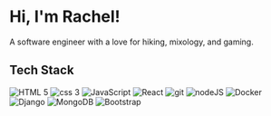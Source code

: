 # Hi, I'm Rachel!

A software engineer with a love for hiking, mixology, and gaming. 

## Tech Stack
![HTML 5](assets/html-5.svg) ![css 3](assets/css-3.svg) ![JavaScript](assets/javascript.svg) ![React](assets/React-icon.png) ![git](assets/git-icon.svg)
![nodeJS](assets/nodejs-icon.svg) ![Docker](assets/docker-icon.svg) ![Django](assets/django.svg) ![MongoDB](assets/mongodb-icon.svg) ![Bootstrap](assets/bootstrap.svg)
